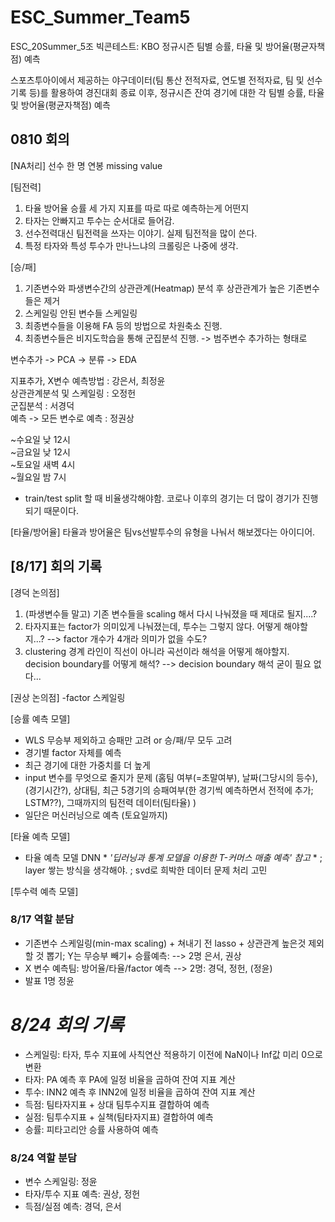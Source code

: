 # ESC_Summer_Team5
ESC_20Summer_5조
빅콘테스트: KBO 정규시즌 팀별 승률, 타율 및 방어율(평균자책점) 예측

 스포츠투아이에서 제공하는 야구데이터(팀 통산 전적자료, 연도별 전적자료, 팀 및 선수 기록 등)를 활용하여 경진대회 종료 이후, 정규시즌 잔여 경기에 대한 각 팀별 승률, 타율 및 방어율(평균자책점) 예측

## 0810 회의

[NA처리]
선수 한 명 연봉 missing value

[팀전력]
1) 타율 방어율 승률 세 가지 지표를 따로 따로 예측하는게 어떤지
2) 타자는 안빠지고 투수는 순서대로 들어감.
3) 선수전력대신 팀전력을 쓰자는 이야기. 실제 팀전적을 많이 쓴다.
4) 특정 타자와 특성 투수가 만나느냐의 크롤링은 나중에 생각.

[승/패]
1) 기존변수와 파생변수간의 상관관계(Heatmap) 분석 후 상관관계가 높은 기존변수들은 제거 
2) 스케일링 안된 변수들 스케일링
3) 최종변수들을 이용해 FA 등의 방법으로 차원축소 진행.
4) 최종변수들은 비지도학습을 통해 군집분석 진행. -> 범주변수 추가하는 형태로

변수추가 -> PCA -> 분류 -> EDA

지표추가, X변수 예측방법 : 강은서, 최정윤 <br>
상관관계분석 및 스케일링 : 오정헌 <br>
군집분석 : 서경덕 <br>
예측 -> 모든 변수로 예측 : 정권상

~수요일 낮 12시 <br>
~금요일 낮 12시 <br>
~토요일 새벽 4시 <br>
~월요일 밤 7시

* train/test split 할 때 비율생각해야함. 코로나 이후의 경기는 더 많이 경기가 진행되기 때문이다.

[타율/방어율]
타율과 방어율은 팀vs선발투수의 유형을 나눠서 해보겠다는 아이디어.




## [8/17] 회의 기록

[경덕 논의점]
1) (파생변수들 말고) 기존 변수들을  scaling 해서 다시 나눠졌을 때 제대로 될지....?
2) 타자지표는 factor가 의미있게 나눠졌는데, 투수는 그렇지 않다. 어떻게 해야할지...?
 --> factor 개수가 4개라 의미가 없을 수도? 
3) clustering 경계 라인이 직선이 아니라 곡선이라 해석을 어떻게 해야할지. decision boundary를 어떻게 해석?
 --> decision boundary 해석 굳이 필요 없다...
  
[권상 논의점]
-factor 스케일링

[승률 예측 모델] 
- WLS 무승부 제외하고 승패만 고려 or 승/패/무 모두 고려
- 경기별 factor 자체를 예측
- 최근 경기에 대한 가중치를 더 높게
- input 변수를 무엇으로 줄지가 문제 
   (홈팀 여부(=초말여부), 날짜(그당시의 등수), (경기시간?), 상대팀, 최근 5경기의 승패여부(한 경기씩 예측하면서 전적에 추가; LSTM??), 그때까지의 팀전력 데이터(팀타율) )
- 일단은 머신러닝으로 예측 (토요일까지)

[타율 예측 모델]
- 타율 예측 모델 DNN  * *'딥러닝과 통계 모델을 이용한 T-커머스 매출 예측' 참고* *
  ; layer 쌓는 방식을 생각해야.
  ; svd로 희박한 데이터 문제 처리 고민  
   
  
[투수력 예측 모델] 



### 8/17 역할 분담
- 기존변수 스케일링(min-max scaling) + 쳐내기 전 lasso +  상관관계 높은것 제외할 것 뽑기; Y는 무승부 빼기+ 승률예측: 
 --> 2명 은서, 권상
- X 변수 예측팀: 방어율/타율/factor 예측 
 --> 2명: 경덕, 정헌, (정윤)
- 발표 1명 정윤

# ***8/24 회의 기록***
- 스케일링: 타자, 투수 지표에 사칙연산 적용하기 이전에 NaN이나 Inf값 미리 0으로 변환
- 타자: PA 예측 후 PA에 일정 비율을 곱하여 잔여 지표 계산
- 투수: INN2 예측 후 INN2에 일정 비율을 곱하여 잔여 지표 계산
- 득점: 팀타자지표 + 상대 팀투수지표 결합하여 예측
- 실점: 팀투수지표 + 실책(팀타자지표) 결합하여 예측
- 승률: 피타고리안 승률 사용하여 예측

### 8/24 역할 분담
- 변수 스케일링: 정윤
- 타자/투수 지표 예측: 권상, 정헌
- 득점/실점 예측: 경덕, 은서
